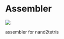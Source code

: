 # Assembler
![](https://github.com/HagaSpa/Assembler/workflows/go%20test%20&%20go%20build/badge.svg)

assembler for nand2tetris
